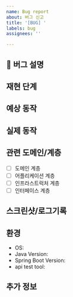 ```yaml
---
name: Bug report
about: 버그 신고
title: '[BUG] '
labels: bug
assignees: ''

---
```

## 🐛 버그 설명
<!-- 발견한 버그에 대해 명확하고 간결하게 설명해주세요 -->

## 재현 단계


## 예상 동작
<!-- 어떤 결과를 예쌍했었는지 설명해주세요. -->

## 실제 동작
<!-- 실제로 어떤 일이 일어났는지 설명해주세요. -->

## 관련 도메인/계층
- [ ] 도메인 계층
- [ ] 어플리케이션 계층
- [ ] 인프라스트럭처 계층
- [ ] 인터페이스 계층

## 스크린샷/로그기록
<!-- 가능하다면 스크린샷이나 로그를 첨부해주세요. -->

## 환경
- OS:
- Java Version:
- Spring Boot Version:
- api test tool:

## 추가 정보
<!-- 버그랑 관련된 추가 정보가 있다면 작성 부탁드립니다. -->
